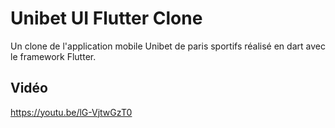 # Unibet UI Flutter Clone

Un clone de l'application mobile Unibet de paris sportifs réalisé en dart avec le framework Flutter.

## Vidéo

https://youtu.be/lG-VjtwGzT0
